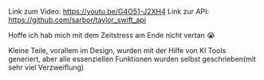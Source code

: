 Link zum Video: https://youtu.be/G4O51-J2XH4
Link zur API: https://github.com/sarbor/taylor_swift_api

Hoffe ich hab mich mit dem Zeitstress am Ende nicht vertan 😭

Kleine Teile, vorallem im Design, wurden mit der Hilfe von KI Tools generiert, aber alle essenziellen Funktionen wurden selbst geschrieben(mit sehr viel Verzweiflung)
